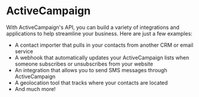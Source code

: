 # ActiveCampaign

With ActiveCampaign's API, you can build a variety of integrations and
applications to help streamline your business. Here are just a few examples:

- A contact importer that pulls in your contacts from another CRM or email
  service
- A webhook that automatically updates your ActiveCampaign lists when someone
  subscribes or unsubscribes from your website
- An integration that allows you to send SMS messages through ActiveCampaign
- A geolocation tool that tracks where your contacts are located
- And much more!
